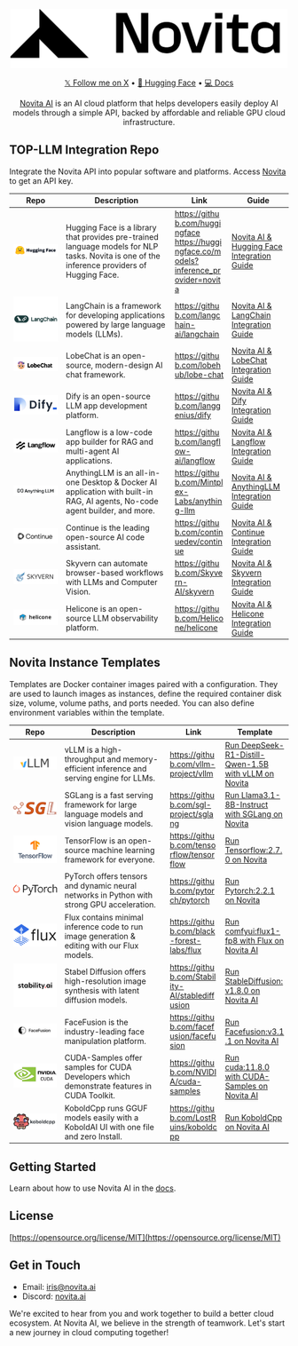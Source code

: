 <div align="center">
<img width="500px" src="static/logo.png" alt="Novita CollabHub" />

[𝕏 Follow me on X](https://x.com/novita_labs?utm_source=github_collabhub&utm_medium=readme&utm_campaign=collab) • [🤗 Hugging Face](https://huggingface.co/novita?utm_source=github_collabhub&utm_medium=readme&utm_campaign=collab) • [💻 Docs](https://novita.ai/docs/guides/introduction?utm_source=github_collabhub&utm_medium=readme&utm_campaign=collab)

[Novita AI](https://novita.ai?utm_source=github_collabhub&utm_medium=readme&utm_campaign=collab) is an AI cloud platform that helps developers easily deploy AI models through a simple API, backed by affordable and reliable GPU cloud infrastructure.
</div>


## **TOP-LLM Integration Repo**

Integrate the Novita API into popular software and platforms. Access [Novita](https://novita.ai/settings/key-management?utm_source=github_collabhub&utm_medium=readme&utm_campaign=collab) to get an API key.

<table>
  <colgroup>
    <col width="170" />
    <col width="350" />
    <col width="200" />
    <col width="200" />
  </colgroup>
  <thead>
    <tr>
      <th><strong>Repo</strong></th>
      <th><strong>Description</strong></th>
      <th><strong>Link</strong></th>
      <th><strong>Guide</strong></th>
    </tr>
  </thead>
  <tbody>
    <tr>
      <td><img src="static/hf.png" /></td>
      <td>Hugging Face is a library that provides pre-trained language models for NLP tasks. Novita is one of the inference providers of Hugging Face.</td>
      <td style="word-break: break-word; overflow-wrap: break-word;"><a href="https://github.com/huggingface" style="display: inline-block; word-break: break-word;">https://github.com/huggingface</a><br/><a href="https://huggingface.co/models?inference_provider=novita" style="display: inline-block; word-break: break-word;">https://huggingface.co/models?inference_provider=novita</a></td>
      <td style="word-break: break-word; overflow-wrap: break-word;"><a href="https://novita.ai/docs/guides/huggingface/?utm_source=github_collabhub&utm_medium=readme&utm_campaign=collab" style="display: inline-block; word-break: break-word;">Novita AI & Hugging Face Integration Guide</a></td>
    </tr>
    <tr>
      <td><img src="static/langchain.png" /></td>
      <td>LangChain is a framework for developing applications powered by large language models (LLMs).</td>
      <td style="word-break: break-word; overflow-wrap: break-word;"><a href="https://github.com/langchain-ai/langchain" style="display: inline-block; word-break: break-word;">https://github.com/langchain-ai/langchain</a></td>
      <td style="word-break: break-word; overflow-wrap: break-word;"><a href="https://novita.ai/docs/guides/langchain/?utm_source=github_collabhub&utm_medium=readme&utm_campaign=collab" style="display: inline-block; word-break: break-word;">Novita AI & LangChain Integration Guide</a></td>
    </tr>
    <tr>
      <td><img src="static/lobechat.png" /></td>
      <td>LobeChat is an open-source, modern-design AI chat framework.</td>
      <td style="word-break: break-word; overflow-wrap: break-word;"><a href="https://github.com/lobehub/lobe-chat" style="display: inline-block; word-break: break-word;">https://github.com/lobehub/lobe-chat</a></td>
      <td style="word-break: break-word; overflow-wrap: break-word;"><a href="https://novita.ai/docs/guides/lobechat/?utm_source=github_collabhub&utm_medium=readme&utm_campaign=collab" style="display: inline-block; word-break: break-word;">Novita AI & LobeChat Integration Guide</a></td>
    </tr>
    <tr>
      <td><img src="static/dify.png" /></td>
      <td>Dify is an open-source LLM app development platform.</td>
      <td style="word-break: break-word; overflow-wrap: break-word;"><a href="https://github.com/langgenius/dify" style="display: inline-block; word-break: break-word;">https://github.com/langgenius/dify</a></td>
      <td style="word-break: break-word; overflow-wrap: break-word;"><a href="https://novita.ai/docs/guides/dify/?utm_source=github_collabhub&utm_medium=readme&utm_campaign=collab" style="display: inline-block; word-break: break-word;">Novita AI & Dify Integration Guide</a></td>
    </tr>
    <tr>
      <td><img src="static/langflow.png" /></td>
      <td>Langflow is a low-code app builder for RAG and multi-agent AI applications.</td>
      <td style="word-break: break-word; overflow-wrap: break-word;"><a href="https://github.com/langflow-ai/langflow" style="display: inline-block; word-break: break-word;">https://github.com/langflow-ai/langflow</a></td>
      <td style="word-break: break-word; overflow-wrap: break-word;"><a href="https://novita.ai/docs/guides/langflow/?utm_source=github_collabhub&utm_medium=readme&utm_campaign=collab" style="display: inline-block; word-break: break-word;">Novita AI & Langflow Integration Guide</a></td>
    </tr>
    <tr>
      <td><img src="static/anythingllm.png" /></td>
      <td>AnythingLLM is an all-in-one Desktop & Docker AI application with built-in RAG, AI agents, No-code agent builder, and more.</td>
      <td style="word-break: break-word; overflow-wrap: break-word;"><a href="https://github.com/Mintplex-Labs/anything-llm" style="display: inline-block; word-break: break-word;">https://github.com/Mintplex-Labs/anything-llm</a></td>
      <td style="word-break: break-word; overflow-wrap: break-word;"><a href="https://novita.ai/docs/guides/anythingllm/?utm_source=github_collabhub&utm_medium=readme&utm_campaign=collab" style="display: inline-block; word-break: break-word;">Novita AI & AnythingLLM Integration Guide</a></td>
    </tr>
    <tr>
      <td><img src="static/continue.png" /></td>
      <td>Continue is the leading open-source AI code assistant.</td>
      <td style="word-break: break-word; overflow-wrap: break-word;"><a href="https://github.com/continuedev/continue" style="display: inline-block; word-break: break-word;">https://github.com/continuedev/continue</a></td>
      <td style="word-break: break-word; overflow-wrap: break-word;"><a href="https://novita.ai/docs/guides/continue/?utm_source=github_collabhub&utm_medium=readme&utm_campaign=collab" style="display: inline-block; word-break: break-word;">Novita AI & Continue Integration Guide</a></td>
    </tr>
    <tr>
      <td><img src="static/skyvern.png" /></td>
      <td>Skyvern can automate browser-based workflows with LLMs and Computer Vision.</td>
      <td style="word-break: break-word; overflow-wrap: break-word;"><a href="https://github.com/Skyvern-AI/skyvern" style="display: inline-block; word-break: break-word;">https://github.com/Skyvern-AI/skyvern</a></td>
      <td style="word-break: break-word; overflow-wrap: break-word;"><a href="https://novita.ai/docs/guides/skyvern/?utm_source=github_collabhub&utm_medium=readme&utm_campaign=collab" style="display: inline-block; word-break: break-word;">Novita AI & Skyvern Integration Guide</a></td>
    </tr>
    <tr>
      <td><img src="static/helicone.png" /></td>
      <td>Helicone is an open-source LLM observability platform.</td>
      <td style="word-break: break-word; overflow-wrap: break-word;"><a href="https://github.com/Helicone/helicone" style="display: inline-block; word-break: break-word;">https://github.com/Helicone/helicone</a></td>
      <td style="word-break: break-word; overflow-wrap: break-word;"><a href="https://novita.ai/docs/guides/helicone/?utm_source=github_collabhub&utm_medium=readme&utm_campaign=collab" style="display: inline-block; word-break: break-word;">Novita AI & Helicone Integration Guide</a></td>
    </tr>
  </tbody>
</table>

## **Novita Instance Templates**

Templates are Docker container images paired with a configuration. They are used to launch images as instances, define the required container disk size, volume, volume paths, and ports needed. You can also define environment variables within the template.

<table>
  <colgroup>
    <col width="170" />
    <col width="350" />
    <col width="200" />
    <col width="200" />
  </colgroup>
  <thead>
    <tr>
      <th><strong>Repo</strong></th>
      <th><strong>Description</strong></th>
      <th><strong>Link</strong></th>
      <th><strong>Template</strong></th>
    </tr>
  </thead>
  <tbody>
    <tr>
      <td><img src="static/vllm.png" /></td>
      <td>vLLM is a high-throughput and memory-efficient inference and serving engine for LLMs.</td>
      <td style="word-break: break-word; overflow-wrap: break-word;"><a href="https://github.com/vllm-project/vllm">https://github.com/vllm-project/vllm</a></td>
      <td style="word-break: break-word; overflow-wrap: break-word;"><a href="https://novita.ai/gpus-console/explore?templateId=304?utm_source=github_collabhub&utm_medium=readme&utm_campaign=collab">Run DeepSeek-R1-Distill-Qwen-1.5B with vLLM on Novita</a></td>
    </tr>
    <tr>
      <td><img src="static/sglang.png" /></td>
      <td>SGLang is a fast serving framework for large language models and vision language models.</td>
      <td style="word-break: break-word; overflow-wrap: break-word;"><a href="https://github.com/sgl-project/sglang">https://github.com/sgl-project/sglang</a></td>
      <td style="word-break: break-word; overflow-wrap: break-word;"><a href="https://novita.ai/gpus-console/explore?templateId=310?utm_source=github_collabhub&utm_medium=readme&utm_campaign=collab">Run Llama3.1-8B-Instruct with SGLang on Novita</a></td>
    </tr>
    <tr>
      <td><img src="static/tensorflow.png" /></td>
      <td>TensorFlow is an open-source machine learning framework for everyone.</td>
      <td style="word-break: break-word; overflow-wrap: break-word;"><a href="https://github.com/tensorflow/tensorflow">https://github.com/tensorflow/tensorflow</a></td>
      <td style="word-break: break-word; overflow-wrap: break-word;"><a href="https://novita.ai/gpus-console/explore?templateId=269?utm_source=github_collabhub&utm_medium=readme&utm_campaign=collab">Run Tensorflow:2.7.0 on Novita</a></td>
    </tr>
    <tr>
      <td><img src="static/pytorch.png" /></td>
      <td>PyTorch offers tensors and dynamic neural networks in Python with strong GPU acceleration.</td>
      <td style="word-break: break-word; overflow-wrap: break-word;"><a href="https://github.com/pytorch/pytorch">https://github.com/pytorch/pytorch</a></td>
      <td style="word-break: break-word; overflow-wrap: break-word;"><a href="https://novita.ai/gpus-console/explore?templateId=268?utm_source=github_collabhub&utm_medium=readme&utm_campaign=collab">Run Pytorch:2.2.1 on Novita</a></td>
    </tr>
    <tr>
      <td><img src="static/flux.png" /></td>
      <td>Flux contains minimal inference code to run image generation & editing with our Flux models.</td>
      <td style="word-break: break-word; overflow-wrap: break-word;"><a href="https://github.com/black-forest-labs/flux">https://github.com/black-forest-labs/flux</a></td>
      <td style="word-break: break-word; overflow-wrap: break-word;"><a href="https://novita.ai/gpus-console/explore?templateId=301?utm_source=github_collabhub&utm_medium=readme&utm_campaign=collab">Run comfyui:flux1-fp8 with Flux on Novita AI</a></td>
    </tr>
    <tr>
      <td><img src="static/stable-diffusion.png" /></td>
      <td>Stabel Diffusion offers high-resolution image synthesis with latent diffusion models.</td>
      <td style="word-break: break-word; overflow-wrap: break-word;"><a href="https://github.com/Stability-AI/stablediffusion">https://github.com/Stability-AI/stablediffusion</a></td>
      <td style="word-break: break-word; overflow-wrap: break-word;"><a href="https://novita.ai/gpus-console/explore?templateId=298?utm_source=github_collabhub&utm_medium=readme&utm_campaign=collab">Run StableDiffusion:v1.8.0 on Novita AI</a></td>
    </tr>
    <tr>
      <td><img src="static/face-fusion.png" /></td>
      <td>FaceFusion is the industry-leading face manipulation platform.</td>
      <td style="word-break: break-word; overflow-wrap: break-word;"><a href="https://github.com/facefusion/facefusion">https://github.com/facefusion/facefusion</a></td>
      <td style="word-break: break-word; overflow-wrap: break-word;"><a href="https://novita.ai/gpus-console/explore?templateId=299?utm_source=github_collabhub&utm_medium=readme&utm_campaign=collab">Run Facefusion:v3.1.1  on Novita AI</a></td>
    </tr>
    <tr>
      <td><img src="static/cuda-samples.png" /></td>
      <td>CUDA-Samples offer samples for CUDA Developers which demonstrate features in CUDA Toolkit.</td>
      <td style="word-break: break-word; overflow-wrap: break-word;"><a href="https://github.com/NVIDIA/cuda-samples">https://github.com/NVIDIA/cuda-samples</a></td>
      <td style="word-break: break-word; overflow-wrap: break-word;"><a href="https://novita.ai/gpus-console/explore?templateId=270?utm_source=github_collabhub&utm_medium=readme&utm_campaign=collab">Run cuda:11.8.0 with CUDA-Samples on Novita AI</a></td>
    </tr>
    <tr>
      <td><img src="static/kobold-cpp.png" /></td>
      <td>KoboldCpp runs GGUF models easily with a KoboldAI UI with one file and zero Install.</td>
      <td style="word-break: break-word; overflow-wrap: break-word;"><a href="https://github.com/LostRuins/koboldcpp">https://github.com/LostRuins/koboldcpp</a></td>
      <td style="word-break: break-word; overflow-wrap: break-word;"><a href="https://novita.ai/gpus-console/explore?templateId=300&productId=4/?utm_source=github_collabhub&utm_medium=readme&utm_campaign=collab">Run KoboldCpp on Novita AI</a></td>
    </tr>
  </tbody>
</table>

## **Getting Started**

Learn about how to use Novita AI in the [docs](https://novita.ai/docs/guides/introduction/?utm_source=github_collabhub&utm_medium=readme&utm_campaign=collab).

## **License**

[https://opensource.org/license/MIT](https://opensource.org/license/MIT)

## **Get in Touch**

- Email:  [iris@novita.ai](mailto:iris@novita.ai)
- Discord: [novita.ai](https://discord.com/invite/a3vd9r3uET)

We're excited to hear from you and work together to build a better cloud ecosystem. At Novita AI, we believe in the strength of teamwork. Let's start a new journey in cloud computing together!
